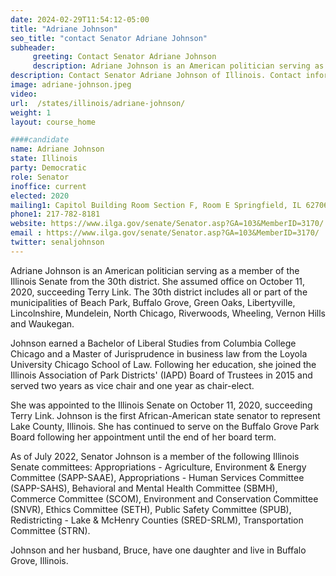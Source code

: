 ```yaml
---
date: 2024-02-29T11:54:12-05:00
title: "Adriane Johnson"
seo_title: "contact Senator Adriane Johnson"
subheader:
     greeting: Contact Senator Adriane Johnson
     description: Adriane Johnson is an American politician serving as a member of the Illinois Senate from the 30th district. She assumed office on October 11, 2020, succeeding Terry Link. The 30th district includes all or part of the municipalities of Beach Park, Buffalo Grove, Green Oaks, Libertyville, Lincolnshire, Mundelein, North Chicago, Riverwoods, Wheeling, Vernon Hills and Waukegan.
description: Contact Senator Adriane Johnson of Illinois. Contact information for Adriane Johnson includes email address, phone number, and mailing address.
image: adriane-johnson.jpeg
video:
url:  /states/illinois/adriane-johnson/
weight: 1
layout: course_home

####candidate
name: Adriane Johnson
state: Illinois
party: Democratic
role: Senator
inoffice: current
elected: 2020
mailing1: Capitol Building Room Section F, Room E Springfield, IL 62706
phone1: 217-782-8181
website: https://www.ilga.gov/senate/Senator.asp?GA=103&MemberID=3170/
email : https://www.ilga.gov/senate/Senator.asp?GA=103&MemberID=3170/
twitter: senaljohnson
---
```


Adriane Johnson is an American politician serving as a member of the Illinois Senate from the 30th district. She assumed office on October 11, 2020, succeeding Terry Link. The 30th district includes all or part of the municipalities of Beach Park, Buffalo Grove, Green Oaks, Libertyville, Lincolnshire, Mundelein, North Chicago, Riverwoods, Wheeling, Vernon Hills and Waukegan.

Johnson earned a Bachelor of Liberal Studies from Columbia College Chicago and a Master of Jurisprudence in business law from the Loyola University Chicago School of Law. Following her education, she joined the Illinois Association of Park Districts' (IAPD) Board of Trustees in 2015 and served two years as vice chair and one year as chair-elect.

She was appointed to the Illinois Senate on October 11, 2020, succeeding Terry Link. Johnson is the first African-American state senator to represent Lake County, Illinois. She has continued to serve on the Buffalo Grove Park Board following her appointment until the end of her board term.

As of July 2022, Senator Johnson is a member of the following Illinois Senate committees: Appropriations - Agriculture, Environment & Energy Committee (SAPP-SAAE), Appropriations - Human Services Committee (SAPP-SAHS), Behavioral and Mental Health Committee (SBMH), Commerce Committee (SCOM), Environment and Conservation Committee (SNVR), Ethics Committee (SETH), Public Safety Committee (SPUB), Redistricting - Lake & McHenry Counties (SRED-SRLM), Transportation Committee (STRN).

Johnson and her husband, Bruce, have one daughter and live in Buffalo Grove, Illinois.
